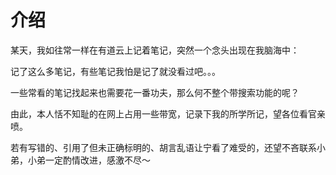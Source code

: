 # 介绍

某天，我如往常一样在有道云上记着笔记，突然一个念头出现在我脑海中：

记了这么多笔记，有些笔记我怕是记了就没看过吧。。。

一些常看的笔记找起来也需要花一番功夫，那么何不整个带搜索功能的呢？

由此，本人恬不知耻的在网上占用一些带宽，记录下我的所学所记，望各位看官亲喷。

若有写错的、引用了但未正确标明的、胡言乱语让宁看了难受的，还望不吝联系小弟，小弟一定酌情改进，感激不尽～

